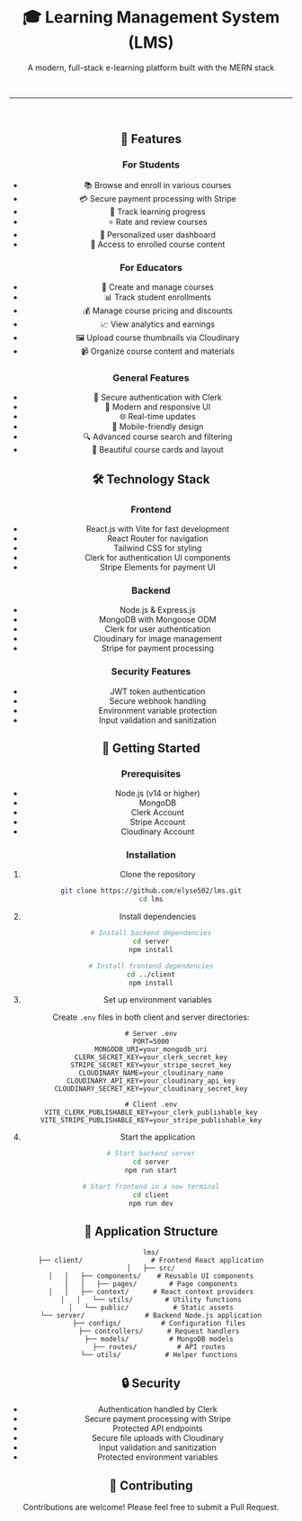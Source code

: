 <div align="center">

# 🎓 Learning Management System (LMS)

A modern, full-stack e-learning platform built with the MERN stack


<br /><hr /><br />

<div align="center">


## 🌟 Features

### For Students
- 📚 Browse and enroll in various courses
- 💳 Secure payment processing with Stripe
- 📝 Track learning progress
- ⭐ Rate and review courses
- 👤 Personalized user dashboard
- 🎯 Access to enrolled course content

### For Educators
- 📝 Create and manage courses
- 📊 Track student enrollments
- 💰 Manage course pricing and discounts
- 📈 View analytics and earnings
- 🖼️ Upload course thumbnails via Cloudinary
- 📹 Organize course content and materials

### General Features
- 🔐 Secure authentication with Clerk
- 💫 Modern and responsive UI
- 🌐 Real-time updates
- 📱 Mobile-friendly design
- 🔍 Advanced course search and filtering
- 🎨 Beautiful course cards and layout

## 🛠️ Technology Stack

### Frontend
- React.js with Vite for fast development
- React Router for navigation
- Tailwind CSS for styling
- Clerk for authentication UI components
- Stripe Elements for payment UI

### Backend
- Node.js & Express.js
- MongoDB with Mongoose ODM
- Clerk for user authentication
- Cloudinary for image management
- Stripe for payment processing

### Security Features
- JWT token authentication
- Secure webhook handling
- Environment variable protection
- Input validation and sanitization

## 🚀 Getting Started

### Prerequisites
- Node.js (v14 or higher)
- MongoDB
- Clerk Account
- Stripe Account
- Cloudinary Account

### Installation

1. Clone the repository
```bash
git clone https://github.com/elyse502/lms.git
cd lms
```

2. Install dependencies
```bash
# Install backend dependencies
cd server
npm install

# Install frontend dependencies
cd ../client
npm install
```

3. Set up environment variables

Create `.env` files in both client and server directories:

```env
# Server .env
PORT=5000
MONGODB_URI=your_mongodb_uri
CLERK_SECRET_KEY=your_clerk_secret_key
STRIPE_SECRET_KEY=your_stripe_secret_key
CLOUDINARY_NAME=your_cloudinary_name
CLOUDINARY_API_KEY=your_cloudinary_api_key
CLOUDINARY_SECRET_KEY=your_cloudinary_secret_key
```

```env
# Client .env
VITE_CLERK_PUBLISHABLE_KEY=your_clerk_publishable_key
VITE_STRIPE_PUBLISHABLE_KEY=your_stripe_publishable_key
```

4. Start the application
```bash
# Start backend server
cd server
npm run start

# Start frontend in a new terminal
cd client
npm run dev
```

## 📱 Application Structure

```
lms/
├── client/                 # Frontend React application
│   ├── src/
│   │   ├── components/    # Reusable UI components
│   │   ├── pages/        # Page components
│   │   ├── context/      # React context providers
│   │   └── utils/        # Utility functions
│   └── public/           # Static assets
└── server/               # Backend Node.js application
    ├── configs/          # Configuration files
    ├── controllers/      # Request handlers
    ├── models/          # MongoDB models
    ├── routes/          # API routes
    └── utils/           # Helper functions
```

## 🔒 Security

- Authentication handled by Clerk
- Secure payment processing with Stripe
- Protected API endpoints
- Secure file uploads with Cloudinary
- Input validation and sanitization
- Protected environment variables

## 🤝 Contributing

Contributions are welcome! Please feel free to submit a Pull Request.




